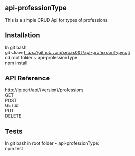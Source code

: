## api-professionType

This is a simple CRUD Api for types of professions.

## Installation
In git bash<br />
git clone https://github.com/sebas663/api-professionType.git<br />
cd root folder ~ api-professionType<br />
npm install

## API Reference

http://ip:port/api/{version}/professions<br />
GET<br />
POST<br />
GET:id<br />
PUT<br />
DELETE

## Tests
In git bash in root folder ~ api-professionType:<br />
npm test
